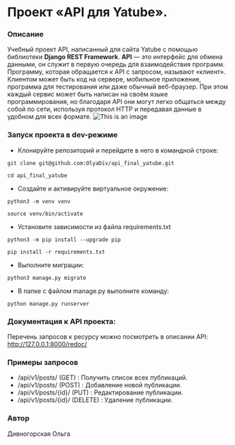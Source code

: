 # Проект «API для Yatube».
### Описание
Учебный проект API, написанный для сайта Yatube с помощью библиотеки **Django REST Framework**.
**API** — это интерфейс для обмена данными, он служит в первую очередь для взаимодействия программ. Программу, которая обращается к API с запросом, называют «клиент». Клиентом может быть код на сервере, мобильное приложение, программа для тестирования или даже обычный веб-браузер.
При этом каждый сервис может быть написан на своём языке программирования, но благодаря API они могут легко общаться между собой по сети, используя протокол HTTP и передавая данные в удобном для всех формате.
![This is an image](https://pictures.s3.yandex.net/resources/Untitled_1_1624618790.png)
### Запуск проекта в dev-режиме
- Клонируйте репозиторий и перейдите в него в командной строке:
```
git clone git@github.com:OlyaDiv/api_final_yatube.git
```
```
cd api_final_yatube
``` 
- Создайте и активируйте виртуальное окружение:
```
python3 -m venv venv
``` 
```
source venv/bin/activate
```
- Установите зависимости из файла requirements.txt
```
python3 -m pip install --upgrade pip
```
```
pip install -r requirements.txt
``` 
- Выполните миграции:
```
python3 manage.py migrate
``` 
- В папке с файлом manage.py выполните команду:
```
python manage.py runserver
```
### Документация к API проекта:
Перечень запросов к ресурсу можно посмотреть в описании API:
http://127.0.0.1:8000/redoc/
### Примеры запросов
- /api/v1/posts/ (GET) : Получить список всех публикаций.
- /api/v1/posts/ (POST) : Добавление новой публикации.
- /api/v1/posts/{id}/ (PUT) : Редактирование публикации.
- /api/v1/posts/{id}/ (DELETE) : Удаление публикации.

### Автор
Дивногорская Ольга